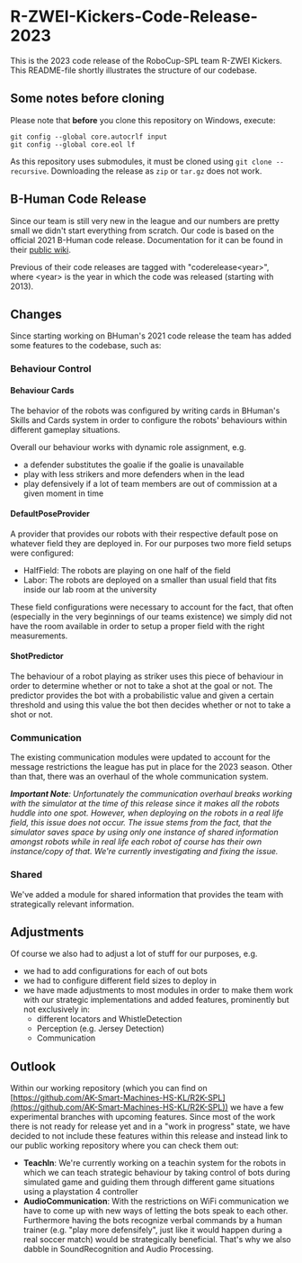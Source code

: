 # R-ZWEI-Kickers-Code-Release-2023
This is the 2023 code release of the RoboCup-SPL team R-ZWEI Kickers. This README-file shortly illustrates the structure of our codebase.

## Some notes before cloning

Please note that **before** you clone this repository on Windows, execute:
```
git config --global core.autocrlf input
git config --global core.eol lf
```

As this repository uses submodules, it must be cloned using `git clone --recursive`. Downloading the release as `zip` or `tar.gz` does not work.

## B-Human Code Release

Since our team is still very new in the league and our numbers are pretty small we didn't start everything from scratch. Our code is based on the official 2021 B-Human code release. Documentation for it can be found in their [public wiki](https://wiki.b-human.de/coderelease2021/).

Previous of their code releases are tagged with "coderelease&lt;year&gt;", where &lt;year&gt; is the year in which the code was released (starting with 2013).

## Changes

Since starting working on BHuman's 2021 code release the team has added some features to the codebase, such as:

### Behaviour Control

#### Behaviour Cards

The behavior of the robots was configured by writing cards in BHuman's Skills and Cards system in order to configure the robots' behaviours within different gameplay situations. 

Overall our behaviour works with dynamic role assignment, e.g.
- a defender substitutes the goalie if the goalie is unavailable
- play with less strikers and more defenders when in the lead
- play defensively if a lot of team members are out of commission at a given moment in time

#### DefaultPoseProvider

A provider that provides our robots with their respective default pose on whatever field they are deployed in. For our purposes two more field setups were configured:
- HalfField: The robots are playing on one half of the field
- Labor: The robots are deployed on a smaller than usual field that fits inside our lab room at the university

These field configurations were necessary to account for the fact, that often (especially in the very beginnings of our teams existence) we simply did not have the room available in order to setup a proper field with the right measurements. 

#### ShotPredictor

The behaviour of a robot playing as striker uses this piece of behaviour in order to determine whether or not to take a shot at the goal or not. The predictor provides the bot with a probabilistic value and given a certain threshold and using this value the bot then decides whether or not to take a shot or not. 

### Communication

The existing communication modules were updated to account for the message restrictions the league has put in place for the 2023 season. Other than that, there was an overhaul of the whole communication system.

***Important Note**: Unfortunately the communication overhaul breaks working with the simulator at the time of this release since it makes all the robots huddle into one spot. However, when deploying on the robots in a real life field, this issue does not occur.
The issue stems from the fact, that the simulator saves space by using only one instance of shared information amongst robots while in real life each robot of course has their own instance/copy of that. We're currently investigating and fixing the issue.*

### Shared

We've added a module for shared information that provides the team with strategically relevant information.

## Adjustments

Of course we also had to adjust a lot of stuff for our purposes, e.g.
- we had to add configurations for each of out bots
- we had to configure different field sizes to deploy in
- we have made adjustments to most modules in order to make them work with our strategic implementations and added features, prominently but not exclusively in:
    - different locators and WhistleDetection
    - Perception (e.g. Jersey Detection)
    - Communication

## Outlook

Within our working repository (which you can find on [https://github.com/AK-Smart-Machines-HS-KL/R2K-SPL](https://github.com/AK-Smart-Machines-HS-KL/R2K-SPL)) we have a few experimental branches with upcoming features. Since most of the work there is not ready for release yet and in a "work in progress" state, we have decided to not include these features within this release and instead link to our public working repository where you can check them out:
- **TeachIn**: We're currently working on a teachin system for the robots in which we can teach strategic behaviour by taking control of bots during simulated game and guiding them through different game situations using a playstation 4 controller
- **AudioCommunication**: With the restrictions on WiFi communication we have to come up with new ways of letting the bots speak to each other. Furthermore having the bots recognize verbal commands by a human trainer (e.g. "play more defensifely", just like it would happen during a real soccer match) would be strategically beneficial. That's why we also dabble in SoundRecognition and Audio Processing.
